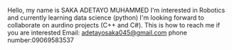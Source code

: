 





<!---
Adetayo224/Adetayo224 is a ✨ special ✨ repository because its `README.md` (this file) appears on your GitHub profile.
You can click the Preview link to take a look at your changes.
--->
Hello, my name is SAKA ADETAYO MUHAMMED I'm interested in Robotics and currently learning data science (python)
I'm looking forward to collaborate on aurdino projects (C++ and C#). This is how to reach me if you are interested
Email: adetayosaka045@gmail.com
phone number:09069583537
